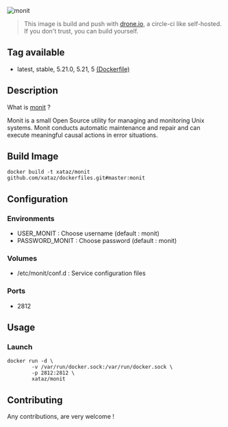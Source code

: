 ![monit](https://mmonit.com/monit/img/logo.png)

> This image is build and push with [drone.io](https://github.com/drone/drone), a circle-ci like self-hosted.
> If you don't trust, you can build yourself.

## Tag available
* latest, stable, 5.21.0, 5.21, 5 [(Dockerfile)](https://github.com/xataz/dockerfiles/blob/master/monit/Dockerfile)

## Description
What is [monit](https://mmonit.com/monit/) ?

Monit is a small Open Source utility for managing and monitoring Unix systems. Monit conducts automatic maintenance and repair and can execute meaningful causal actions in error situations. 

## Build Image

```shell
docker build -t xataz/monit github.com/xataz/dockerfiles.git#master:monit
```

## Configuration
### Environments
* USER_MONIT : Choose username (default : monit)
* PASSWORD_MONIT : Choose password (default : monit)

### Volumes
* /etc/monit/conf.d : Service configuration files

### Ports
* 2812

## Usage
### Launch
```shell
docker run -d \
        -v /var/run/docker.sock:/var/run/docker.sock \
        -p 2812:2812 \
        xataz/monit
```

## Contributing
Any contributions, are very welcome !